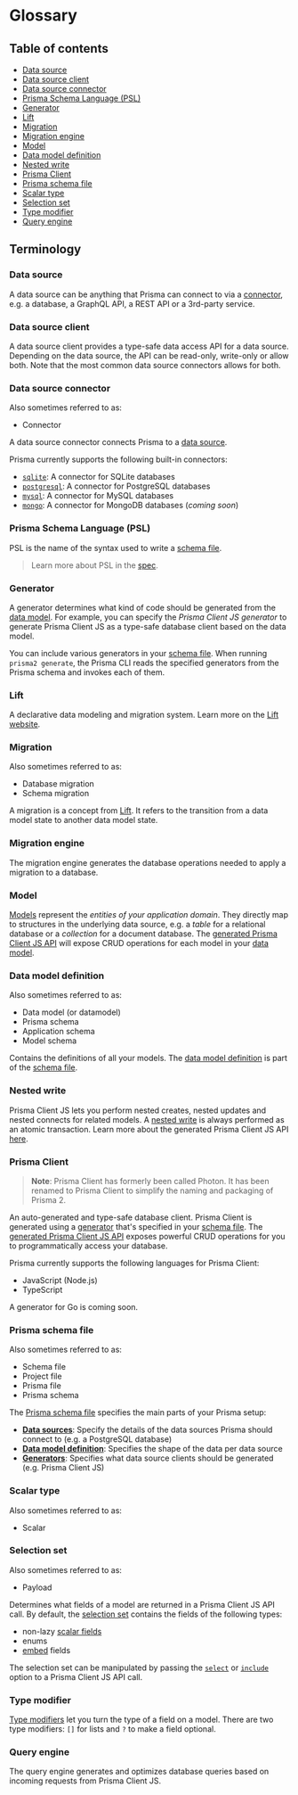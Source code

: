 # Glossary


<!-- ### Composite model

A composite model is a model that doesn't directly map to a structure (e.g. a _table_ or a _collection_) in the underlying data source. Instead, it's composed out of multiple parts from the underlying database. -->

## Table of contents

- [Data source]()
- [Data source client]()
- [Data source connector](#data-source-connector)
- [Prisma Schema Language (PSL)](#prisma-schema-language-psl)
- [Generator](#generator)
- [Lift](#lift)
- [Migration](#migration)
- [Migration engine](#migration-engine)
- [Model](#model)
- [Data model definition](#data-model-definition)
- [Nested write](#nested-write)
- [Prisma Client](#prisma-client)
- [Prisma schema file](#prisma-schema-file)
- [Scalar type](#scalar-type)
- [Selection set](#selection-set)
- [Type modifier](#type-modifier)
- [Query engine](#query-engine)

## Terminology

### Data source

A data source can be anything that Prisma can connect to via a [connector](#data-source-connector), e.g. a database, a GraphQL API, a REST API or a 3rd-party service.

### Data source client

A data source client provides a type-safe data access API for a data source. Depending on the data source, the API can be read-only, write-only or allow both. Note that the most common data source connectors allows for both.

### Data source connector

Also sometimes referred to as:

- Connector

A data source connector connects Prisma to a [data source](#data-source). 

Prisma currently supports the following built-in connectors:

- [`sqlite`](./core/connectors/sqlite.md): A connector for SQLite databases
- [`postgresql`](./core/connectors/postgresql.md): A connector for PostgreSQL databases
- [`mysql`](./core/connectors/mysql.md): A connector for MySQL databases
- [`mongo`](./core/connectors/mongo.md): A connector for MongoDB databases (_coming soon_)

### Prisma Schema Language (PSL)

PSL is the name of the syntax used to write a [schema file](#prisma-schema-file).

> Learn more about PSL in the [spec](https://github.com/prisma/specs/tree/master/prisma-schema-language).

### Generator

A generator determines what kind of code should be generated from the [data model](#data-model-definition). For example, you can specify the _Prisma Client JS generator_ to generate Prisma Client JS as a type-safe database client based on the data model.

You can include various generators in your [schema file](#prisma-schema-file). When running `prisma2 generate`, the Prisma CLI reads the specified generators from the Prisma schema and invokes each of them.

### Lift

A declarative data modeling and migration system. Learn more on the [Lift website](https://lift.prisma.io/).

### Migration

Also sometimes referred to as:

- Database migration
- Schema migration

A migration is a concept from [Lift](#lift). It refers to the transition from a data model state to another data model state. 

### Migration engine

The migration engine generates the database operations needed to apply a migration to a database.

### Model

[Models](./data-modeling.md#models) represent the _entities of your application domain_. They directly map to structures in the underlying data source, e.g. a _table_ for a relational database or a _collection_ for a document database. The [generated Prisma Client JS API](./photon/api.md) will expose CRUD operations for each model in your [data model](#data-model-definition).

### Data model definition

Also sometimes referred to as: 

- Data model (or datamodel)
- Prisma schema
- Application schema
- Model schema

Contains the definitions of all your models. The [data model definition](./data-modeling.md#data-model-definition) is part of the [schema file](#prisma-schema-file).

### Nested write

Prisma Client JS lets you perform nested creates, nested updates and nested connects for related models. A [nested write](./relations.md#nested-writes) is always performed as an atomic transaction. Learn more about the generated Prisma Client JS API [here](./photon/api.md).

### Prisma Client

> **Note**: Prisma Client has formerly been called Photon. It has been renamed to Prisma Client to simplify the naming and packaging of Prisma 2.

An auto-generated and type-safe database client. Prisma Client is generated using a [generator](#generator) that's specified in your [schema file](#prisma-schema-file). The [generated Prisma Client JS API](./photon/api.md) exposes powerful CRUD operations for you to programmatically access your database.

Prisma currently supports the following languages for Prisma Client:

- JavaScript (Node.js)
- TypeScript

A generator for Go is coming soon.

### Prisma schema file

Also sometimes referred to as:

- Schema file
- Project file
- Prisma file
- Prisma schema

The [Prisma schema file](./prisma-schema-file.md) specifies the main parts of your Prisma setup:

- [**Data sources**](#data-source): Specify the details of the data sources Prisma should connect to (e.g. a PostgreSQL database)
- [**Data model definition**](#data-model-definition): Specifies the shape of the data per data source
- [**Generators**](#generator): Specifies what data source clients should be generated (e.g. Prisma Client JS)

### Scalar type

Also sometimes referred to as: 

- Scalar

### Selection set

Also sometimes referred to as: 

- Payload

Determines what fields of a model are returned in a Prisma Client JS API call. By default, the [selection set](./photon/api.md#selection-sets) contains the fields of the following types:

- non-lazy [scalar fields](./data-modeling.md#scalar-types)
- enums
- [embed](./data-modeling.md#embeds) fields

The selection set can be manipulated by passing the [`select`](./photon/api.md#select-exclusively-via-select) or [`include`](./photon/api.md#include-additionally-via-include) option to a Prisma Client JS API call.

### Type modifier

[Type modifiers](./data-modeling.md#type-modifiers) let you turn the type of a field on a model. There are two type modifiers: `[]` for lists and `?` to make a field optional. 

### Query engine

The query engine generates and optimizes database queries based on incoming requests from Prisma Client JS. 
